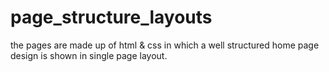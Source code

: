 # page_structure_layouts
the pages are made up of html &amp; css in which a well structured home page design is shown in single page layout. 
